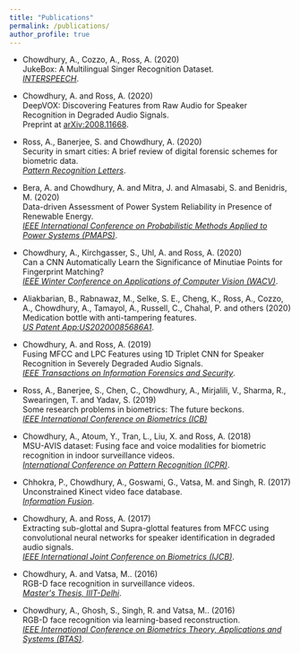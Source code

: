 ```yaml
---
title: "Publications"
permalink: /publications/
author_profile: true
---
```


-	Chowdhury, A., Cozzo, A., Ross, A. (2020) <br>
JukeBox: A Multilingual Singer Recognition Dataset. <br>
[*INTERSPEECH*](https://www.isca-speech.org/archive/Interspeech_2020/pdfs/2972.pdf).

- Chowdhury, A. and Ross, A. (2020) <br>
DeepVOX: Discovering Features from Raw Audio for Speaker Recognition in Degraded Audio Signals. <br>
Preprint at [arXiv:2008.11668](https://arxiv.org/abs/2008.11668).

- Ross, A., Banerjee, S. and Chowdhury, A. (2020) <br>
Security in smart cities: A brief review of digital forensic schemes for biometric data. <br>
[*Pattern Recognition Letters*](https://www.sciencedirect.com/science/article/abs/pii/S0167865520302555).

- Bera, A. and Chowdhury, A. and Mitra, J. and Almasabi, S. and Benidris, M. (2020) <br>
Data-driven Assessment of Power System Reliability in Presence of Renewable Energy. <br>
[*IEEE International Conference on Probabilistic Methods Applied to Power Systems (PMAPS)*](https://ieeexplore.ieee.org/abstract/document/9183481).

- Chowdhury, A., Kirchgasser, S., Uhl, A. and Ross, A. (2020) <br>
Can a CNN Automatically Learn the Significance of Minutiae Points for Fingerprint Matching? <br>
[*IEEE Winter Conference on Applications of Computer Vision (WACV)*](https://openaccess.thecvf.com/content_WACV_2020/papers/Chowdhury_Can_a_CNN_Automatically_Learn_the_Significance_of_Minutiae_Points_WACV_2020_paper.pdf).

- Aliakbarian, B., Rabnawaz, M., Selke, S. E., Cheng, K., Ross, A., Cozzo, A., Chowdhury, A., Tamayol, A., Russell, C., Chahal, P. and others (2020) <br> 
Medication bottle with anti-tampering features. <br>
[*US Patent App:US20200085686A1*](https://patents.google.com/patent/US20200085686A1/en).

- Chowdhury, A. and Ross, A. (2019) <br>
Fusing MFCC and LPC Features using 1D Triplet CNN for Speaker Recognition in Severely Degraded Audio Signals. <br>
[*IEEE Transactions on Information Forensics and Security*](https://ieeexplore.ieee.org/abstract/document/8839817/).


- Ross, A., Banerjee, S., Chen, C., Chowdhury, A., Mirjalili, V., Sharma, R., Swearingen, T. and Yadav, S. (2019) <br>
Some research problems in biometrics: The future beckons. <br>
[*IEEE International Conference on Biometrics (ICB)*](https://ieeexplore.ieee.org/abstract/document/8987307)


- Chowdhury, A., Atoum, Y., Tran, L., Liu, X. and Ross, A. (2018) <br>
MSU-AVIS dataset: Fusing face and voice modalities for biometric recognition in indoor surveillance videos. <br>
[*International Conference on Pattern Recognition (ICPR)*](https://ieeexplore.ieee.org/abstract/document/8545260).


- Chhokra, P., Chowdhury, A., Goswami, G., Vatsa, M. and Singh, R. (2017) <br>
Unconstrained Kinect video face database. <br>
[*Information Fusion*](https://www.sciencedirect.com/science/article/abs/pii/S1566253517302476).

- Chowdhury, A. and Ross, A. (2017) <br>
Extracting sub-glottal and Supra-glottal features from MFCC using convolutional neural networks for speaker identification in degraded audio signals. <br>
[*IEEE International Joint Conference on Biometrics (IJCB)*](https://ieeexplore.ieee.org/abstract/document/8272748).

- Chowdhury, A. and Vatsa, M.. (2016) <br>
RGB-D face recognition in surveillance videos. <br>
[*Master's Thesis, IIIT-Delhi*](https://repository.iiitd.edu.in/jspui/handle/123456789/440).

- Chowdhury, A., Ghosh, S., Singh, R. and Vatsa, M.. (2016) <br>
RGB-D face recognition via learning-based reconstruction. <br>
[*IEEE International Conference on Biometrics Theory, Applications and Systems (BTAS)*](https://ieeexplore.ieee.org/abstract/document/7791199/).


